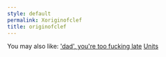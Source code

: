 ```yaml
---
style: default
permalink: Xoriginofclef
title: originofclef
---
```

You may also like:
['dad', you're too fucking late](http://scp-wiki.net/to-my-companion-who-sleeps-eternally-beyond-reach)
[Units](http://scp-wiki.net/units)